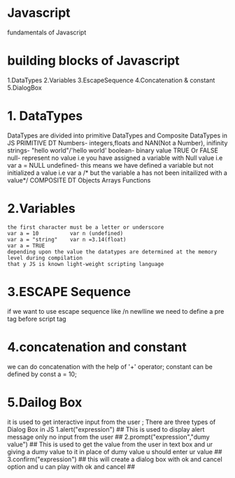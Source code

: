 # Javascript
fundamentals of Javascript
# building blocks of Javascript
  1.DataTypes
  2.Variables
  3.EscapeSequence
  4.Concatenation & constant
  5.DialogBox
  
# 1. DataTypes
 DataTypes are divided into primitive DataTypes and Composite DataTypes in JS
 PRIMITIVE DT
   Numbers- integers,floats and NAN(Not a Number), inifinity
   strings- "hello world"/'hello world'
   boolean- binary value TRUE Or FALSE 
   null- represent no value i.e you have assigned a variable with Null value i.e var a = NULL
   undefined- this means we have defined a variable but not initialized a value i.e var a /* but the variable a has not been initailized with a value*/
 COMPOSITE DT
    Objects
    Arrays
    Functions
# 2.Variables
    the first character must be a letter or underscore
    var a = 10          var n (undefined)
    var a = "string"    var n =3.14(float)
    var a = TRUE
    depending upon the value the datatypes are determined at the memory level during compilation
    that y JS is known light-weight scripting language
 # 3.ESCAPE Sequence  
   if we want to use escape sequence like /n newlline we need to define a pre tag before script tag
 # 4.concatenation and constant
   we can do concatenation with the help of '+' operator;
   constant can be defined by const a = 10;
 # 5.Dailog Box
   it is used to get interactive input from the user ;
   There are three types of Dialog Box in JS
    1.alert("expression") ## This is used to display alert message only no input from the user ##
    2.prompt("expression","dumy value") ## This is used to get the value from the user in text box and ur giving a dumy value to it in       place of dumy value u should enter ur value ##
    3.confirm("expression") ## this will create a dialog box with ok and cancel option and u can play with ok and cancel ##
  
